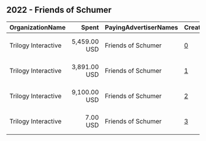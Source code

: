 ## 2022 - Friends of Schumer 
|OrganizationName|Spent|PayingAdvertiserNames|CreativeUrls|Impressions|Genders|AgeBrackets|CountryCodes|BillingAddresses|CandidateBallotInformation|
|:---|---:|:---|:---|---:|:---|:---|:---|:---|:---|
|Trilogy Interactive|5,459.00 USD|Friends of Schumer|[0](https://www.snap.com/political-ads/asset/eca1ed7c3619ea27df9ae3827f8694801d3bee337aa47e010fb31f30c9abb923?mediaType=mp4)|472,835||18-49|united states|"2054 University Ave STE 600,Berkeley,94704,US"|Chuck Schumer|
|Trilogy Interactive|3,891.00 USD|Friends of Schumer|[1](https://www.snap.com/political-ads/asset/eca1ed7c3619ea27df9ae3827f8694801d3bee337aa47e010fb31f30c9abb923?mediaType=mp4)|105,464||18-49|united states|"2054 University Ave STE 600,Berkeley,94704,US"|Chuck Schumer|
|Trilogy Interactive|9,100.00 USD|Friends of Schumer|[2](https://www.snap.com/political-ads/asset/53960c8e2996ef4b3e49ecb4dff0e3d183b3790e4ca7a7c0e1fdcbae8bd32873?mediaType=mp4)|817,975||18-49|united states|"2054 University Ave STE 600,Berkeley,94704,US"|Chuck Schumer|
|Trilogy Interactive|7.00 USD|Friends of Schumer|[3](https://www.snap.com/political-ads/asset/eca1ed7c3619ea27df9ae3827f8694801d3bee337aa47e010fb31f30c9abb923?mediaType=mp4)|1,134||18-49|united states|"2054 University Ave STE 600,Berkeley,94704,US"|Chuck Schumer|

